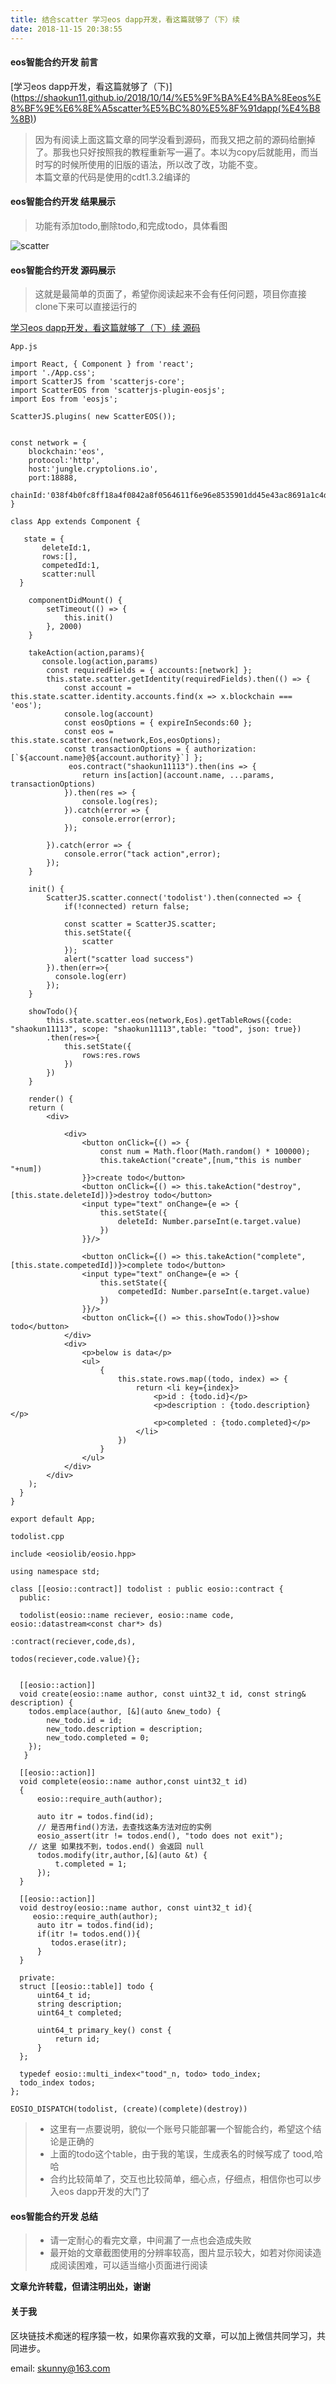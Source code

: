 ```yaml
---
title: 结合scatter 学习eos dapp开发，看这篇就够了（下）续
date: 2018-11-15 20:38:55
---
```

 
#### eos智能合约开发 前言
[学习eos dapp开发，看这篇就够了（下)]
(https://shaokun11.github.io/2018/10/14/%E5%9F%BA%E4%BA%8Eeos%E8%BF%9E%E6%8E%A5scatter%E5%BC%80%E5%8F%91dapp(%E4%B8%8B))

> 因为有阅读上面这篇文章的同学没看到源码，而我又把之前的源码给删掉了。那我也只好按照我的教程重新写一遍了。本以为copy后就能用，而当时写的时候所使用的旧版的语法，所以改了改，功能不变。  
> 本篇文章的代码是使用的cdt1.3.2编译的

#### eos智能合约开发 结果展示
> 功能有添加todo,删除todo,和完成todo，具体看图  
 
![scatter](/img_eos1/eos_react7.gif)
#### eos智能合约开发 源码展示
>这就是最简单的页面了，希望你阅读起来不会有任何问题，项目你直接clone下来可以直接运行的  

[学习eos dapp开发，看这篇就够了（下）续 源码](https://github.com/shaokun11/eos-todolist)

`App.js`

	import React, { Component } from 'react';
	import './App.css';
	import ScatterJS from 'scatterjs-core';
	import ScatterEOS from 'scatterjs-plugin-eosjs';
	import Eos from 'eosjs';
	
	ScatterJS.plugins( new ScatterEOS());
	
	
	const network = {
	    blockchain:'eos',
	    protocol:'http',
	    host:'jungle.cryptolions.io',
	    port:18888,
	    chainId:'038f4b0fc8ff18a4f0842a8f0564611f6e96e8535901dd45e43ac8691a1c4dca'
	}
	
	class App extends Component {
	
	   state = {
	       deleteId:1,
	       rows:[],
	       competedId:1,
	       scatter:null
	  }
	
	    componentDidMount() {
	        setTimeout(() => {
	            this.init()
	        }, 2000)
	    }
	
	    takeAction(action,params){
	       console.log(action,params)
	        const requiredFields = { accounts:[network] };
	        this.state.scatter.getIdentity(requiredFields).then(() => {
	            const account = this.state.scatter.identity.accounts.find(x => x.blockchain === 'eos');
	            console.log(account)
	            const eosOptions = { expireInSeconds:60 };
	            const eos = this.state.scatter.eos(network,Eos,eosOptions);
	            const transactionOptions = { authorization:[`${account.name}@${account.authority}`] };
	             eos.contract("shaokun11113").then(ins => {
	                return ins[action](account.name, ...params, transactionOptions)
	            }).then(res => {
	                console.log(res);
	            }).catch(error => {
	                console.error(error);
	            });
	
	        }).catch(error => {
	            console.error("tack action",error);
	        });
	    }
	
	    init() {
	        ScatterJS.scatter.connect('todolist').then(connected => {
	            if(!connected) return false;
	
	            const scatter = ScatterJS.scatter;
	            this.setState({
	                scatter
	            });
	            alert("scatter load success")
	        }).then(err=>{
	          console.log(err)
	        });
	    }
	
	    showTodo(){
	        this.state.scatter.eos(network,Eos).getTableRows({code: "shaokun11113", scope: "shaokun11113",table: "tood", json: true})
	        .then(res=>{
	            this.setState({
	                rows:res.rows
	            })
	        })
	    }
	
	    render() {
	    return (
	        <div>
	
	            <div>
	                <button onClick={() => {
	                    const num = Math.floor(Math.random() * 100000);
	                    this.takeAction("create",[num,"this is number "+num])
	                }}>create todo</button>
	                <button onClick={() => this.takeAction("destroy",[this.state.deleteId])}>destroy todo</button>
	                <input type="text" onChange={e => {
	                    this.setState({
	                        deleteId: Number.parseInt(e.target.value)
	                    })
	                }}/>
	
	                <button onClick={() => this.takeAction("complete",[this.state.competedId])}>complete todo</button>
	                <input type="text" onChange={e => {
	                    this.setState({
	                        competedId: Number.parseInt(e.target.value)
	                    })
	                }}/>
	                <button onClick={() => this.showTodo()}>show todo</button>
	            </div>
	            <div>
	                <p>below is data</p>
	                <ul>
	                    {
	                        this.state.rows.map((todo, index) => {
	                            return <li key={index}>
	                                <p>id : {todo.id}</p>
	                                <p>description : {todo.description}</p>
	                                <p>completed : {todo.completed}</p>
	                            </li>
	                        })
	                    }
	                </ul>
	            </div>
	        </div>
	    );
	  }
	}
	
	export default App;


`todolist.cpp`

	include <eosiolib/eosio.hpp>  
	
	using namespace std;
	
	class [[eosio::contract]] todolist : public eosio::contract {  
	  public:
	      
	  todolist(eosio::name reciever, eosio::name code, eosio::datastream<const char*> ds)
	                                                        :contract(reciever,code,ds),
	                                                         todos(reciever,code.value){};   
	
	
	  [[eosio::action]]   
	  void create(eosio::name author, const uint32_t id, const string& description) {
	    todos.emplace(author, [&](auto &new_todo) {
	        new_todo.id = id;
	        new_todo.description = description;
	        new_todo.completed = 0;
	    });
	   }
	
	  [[eosio::action]]
	  void complete(eosio::name author,const uint32_t id)
	  {  
	      eosio::require_auth(author);
	
	      auto itr = todos.find(id);
	      // 是否用find()方法，去查找这条方法对应的实例
	      eosio_assert(itr != todos.end(), "todo does not exit");
	    // 这里 如果找不到，todos.end() 会返回 null
	      todos.modify(itr,author,[&](auto &t) {
	          t.completed = 1;
	      });
	  }
	
	  [[eosio::action]]
	  void destroy(eosio::name author, const uint32_t id){    
	     eosio::require_auth(author);
	      auto itr = todos.find(id);
	      if(itr != todos.end()){
	         todos.erase(itr);
	      }
	  }
	
	  private:
	  struct [[eosio::table]] todo {
	      uint64_t id;
	      string description;
	      uint64_t completed;
	
	      uint64_t primary_key() const {
	          return id;
	      }
	  };
	
	  typedef eosio::multi_index<"tood"_n, todo> todo_index;
	  todo_index todos;
	};
	
	EOSIO_DISPATCH(todolist, (create)(complete)(destroy))

>* 这里有一点要说明，貌似一个账号只能部署一个智能合约，希望这个结论是正确的
>* 上面的todo这个table，由于我的笔误，生成表名的时候写成了 tood,哈哈
>* 合约比较简单了，交互也比较简单，细心点，仔细点，相信你也可以步入eos dapp开发的大门了

#### eos智能合约开发 总结
>* 请一定耐心的看完文章，中间漏了一点也会造成失败  
>* 最开始的文章截图使用的分辨率较高，图片显示较大，如若对你阅读造成阅读困难，可以适当缩小页面进行阅读


**文章允许转载，但请注明出处，谢谢**

#### 关于我
区块链技术痴迷的程序猿一枚，如果你喜欢我的文章，可以加上微信共同学习，共同进步。  
 
email: <skunny@163.com>